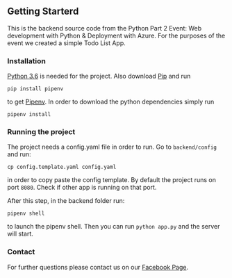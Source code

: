 ## Getting Starterd
This is the backend source code from the Python Part 2 Event: Web development with Python & Deployment with Azure. For the purposes of the event we created a simple Todo List App.

### Installation
[Python 3.6](https://www.python.org/downloads/release/python-360/) is needed for the project. Also download [Pip](https://pypi.org/project/pip/) and run
 ```
 pip install pipenv
 ``` 
 to get [Pipenv](https://github.com/pypa/pipenv). In order to download the python dependencies simply run
 ```
 pipenv install
 ```
### Running the project
The project needs a config.yaml file in order to run. Go to `backend/config` and run:
```
cp config.template.yaml config.yaml
```
in order to copy paste the config template. By default the project runs on port `8080`. Check if other app is running on that port.

After this step, in the backend folder run: 
```
pipenv shell
```
to launch the pipenv shell. Then you can run `python app.py` and the server will start.

### Contact
For further questions please contact us on our [Facebook Page](https://www.facebook.com/StudentguruPatras/).
